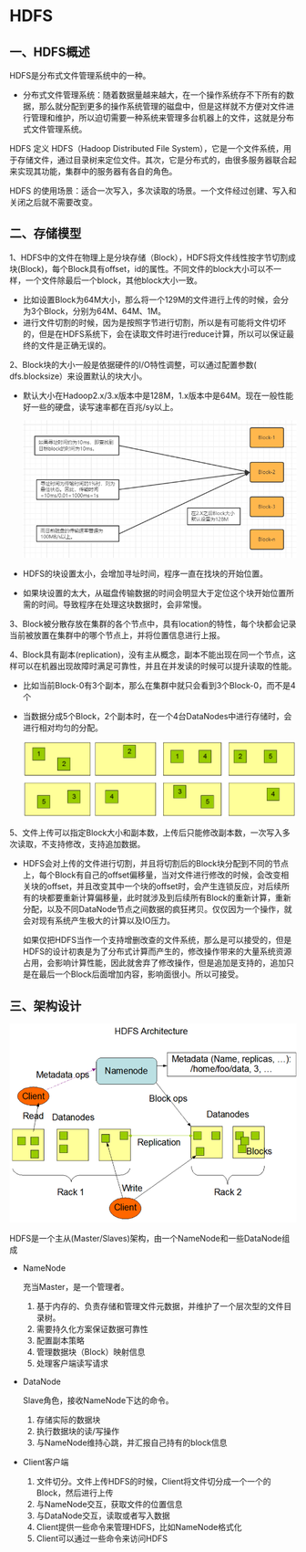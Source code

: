 # HDFS

## 一、HDFS概述

HDFS是分布式文件管理系统中的一种。

- 分布式文件管理系统：随着数据量越来越大，在一个操作系统存不下所有的数据，那么就分配到更多的操作系统管理的磁盘中，但是这样就不方便对文件进行管理和维护，所以迫切需要一种系统来管理多台机器上的文件，这就是分布式文件管理系统。

HDFS 定义 HDFS（Hadoop Distributed File System），它是一个文件系统，用于存储文件，通过目录树来定位文件。其次，它是分布式的，由很多服务器联合起来实现其功能，集群中的服务器有各自的角色。 

HDFS 的使用场景：适合一次写入，多次读取的场景。一个文件经过创建、写入和关闭之后就不需要改变。

## 二、存储模型

1、HDFS中的文件在物理上是分块存储（Block），HDFS将文件线性按字节切割成块(Block)，每个Block具有offset，id的属性。不同文件的block大小可以不一样，一个文件除最后一个block，其他block大小一致。

- 比如设置Block为64M大小，那么将一个129M的文件进行上传的时候，会分为3个Block，分别为64M、64M、1M。
- 进行文件切割的时候，因为是按照字节进行切割，所以是有可能将文件切坏的，但是在HDFS系统下，会在读取文件时进行reduce计算，所以可以保证最终的文件是正确无误的。

2、Block块的大小一般是依据硬件的I/O特性调整，可以通过配置参数( dfs.blocksize）来设置默认的块大小。

- 默认大小在Hadoop2.x/3.x版本中是128M，1.x版本中是64M。现在一般性能好一些的硬盘，读写速率都在百兆/sy以上。

  ![](images/Block-size-1.png)

- HDFS的块设置太小，会增加寻址时间，程序一直在找块的开始位置。

- 如果块设置的太大，从磁盘传输数据的时间会明显大于定位这个块开始位置所需的时间。导致程序在处理这块数据时，会非常慢。

3、Block被分散存放在集群的各个节点中，具有location的特性，每个块都会记录当前被放置在集群中的哪个节点上，并将位置信息进行上报。

4、Block具有副本(replication)，没有主从概念，副本不能出现在同一个节点，这样可以在机器出现故障时满足可靠性，并且在并发读的时候可以提升读取的性能。

- 比如当前Block-0有3个副本，那么在集群中就只会看到3个Block-0，而不是4个

- 当数据分成5个Block，2个副本时，在一个4台DataNodes中进行存储时，会进行相对均匀的分配。

  ![](images/Block分配-1.png)

5、文件上传可以指定Block大小和副本数，上传后只能修改副本数，一次写入多次读取，不支持修改，支持追加数据。

- HDFS会对上传的文件进行切割，并且将切割后的Block块分配到不同的节点上，每个Block有自己的offset偏移量，当对文件进行修改的时候，会改变相关块的offset，并且改变其中一个块的offset时，会产生连锁反应，对后续所有的块都要重新计算偏移量，此时就涉及到后续所有Block的重新计算，重新分配，以及不同DataNode节点之间数据的疯狂拷贝。仅仅因为一个操作，就会对现有系统产生极大的计算以及IO压力。

  如果仅把HDFS当作一个支持增删改查的文件系统，那么是可以接受的，但是HDFS的设计初衷是为了分布式计算而产生的，修改操作带来的大量系统资源占用，会影响计算性能，因此就舍弃了修改操作，但是追加是支持的，追加只是在最后一个Block后面增加内容，影响面很小。所以可接受。

## 三、架构设计

![image-20220905000714537](images/架构设计-1.png)

HDFS是一个主从(Master/Slaves)架构，由一个NameNode和一些DataNode组成

- NameNode

  充当Master，是一个管理者。

  1. 基于内存的、负责存储和管理文件元数据，并维护了一个层次型的文件目录树。
  2. 需要持久化方案保证数据可靠性
  3. 配置副本策略
  4. 管理数据块（Block）映射信息
  5. 处理客户端读写请求

- DataNode

  Slave角色，接收NameNode下达的命令。

  1. 存储实际的数据块
  2. 执行数据块的读/写操作
  3. 与NameNode维持心跳，并汇报自己持有的block信息

- Client客户端

  1. 文件切分。文件上传HDFS的时候，Client将文件切分成一个一个的Block，然后进行上传
  2. 与NameNode交互，获取文件的位置信息
  3. 与DataNode交互，读取或者写入数据
  4. Client提供一些命令来管理HDFS，比如NameNode格式化
  5. Client可以通过一些命令来访问HDFS

